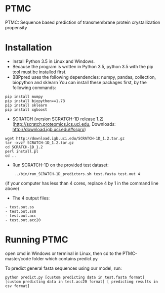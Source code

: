 # PTMC
PTMC: Sequence based prediction of transmembrane protein crystallization propensity



# Installation
* Install Python 3.5 in Linux and Windows.
* Because the program is written in Python 3.5, python 3.5 with the pip tool must be installed first. 
* BBPpred uses the following dependencies: numpy, pandas, collection, biopython and sklearn You can install these packages first, by the following commands:
```
pip install numpy
pip install biopython==1.73 
pip install sklearn
pip install xgboost
```

* SCRATCH (version SCRATCH-1D release 1.2) (http://scratch.proteomics.ics.uci.edu, Downloads: http://download.igb.uci.edu/#sspro)
```
wget http://download.igb.uci.edu/SCRATCH-1D_1.2.tar.gz
tar -xvzf SCRATCH-1D_1.2.tar.gz
cd SCRATCH-1D_1.2
perl install.pl
cd ..
```
* Run SCRATCH-1D on the provided test dataset:
```
    ../bin/run_SCRATCH-1D_predictors.sh test.fasta test.out 4
```
(if your computer has less than 4 cores, replace 4 by 1 in the command line above)

* The 4 output files:
```
- test.out.ss
- test.out.ss8
- test.out.acc
- test.out.acc20
```

# Running PTMC
open cmd in Windows or terminal in Linux, then cd to the PTMC-master/code folder which contains predict.py 

To predict general fasta sequences using our model, run: 

`python predict.py [custom predicting data in test.fasta format] [custom predicting data in test.acc20 format] [ predicting results in csv format]`


